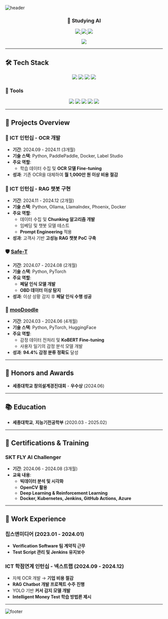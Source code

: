 ![header](https://capsule-render.vercel.app/api?type=waving&color=auto&height=150&section=header&text=Welcome%20to%20MINJI's%20Github&fontSize=40&animation=twinkling&fontColor=black)

<h3 align="center"><b>🐹 Studying AI</b></h3>

<p align="center">
  <a href="https://pleasestudy-alswldi.tistory.com/" target="_blank">
    <img src="https://img.shields.io/badge/BLOG-EA4AAA?style=flat-square&logo=GitHub Sponsors&logoColor=white"/>
  </a>
  <a href="mailto:joomj200075@gmail.com">
    <img src="https://img.shields.io/badge/Gmail-d14836?style=flat-square&logo=Gmail&logoColor=white"/>
  </a>
  <a href="mailto:joomj2000@naver.com">
    <img src="https://img.shields.io/badge/Naver-03C75A?style=flat-square&logo=Naver&logoColor=white"/>
  </a>
</p>

<p align="center">
  <img src="http://mazassumnida.wtf/api/mini/generate_badge?boj=joomj2000">
</p>

---

## 🛠 Tech Stack
<p align="center">
  <img src="https://img.shields.io/badge/Python-3776AB?style=flat-square&logo=python&logoColor=white">
  <img src="https://img.shields.io/badge/PyTorch-%23EE4C2C?style=flat-square&logo=PyTorch&logoColor=white">
  <img src="https://img.shields.io/badge/Linux-FCC624?style=flat-square&logo=linux&logoColor=black">
  <img src="https://img.shields.io/badge/Docker-2496ED?style=flat-square&logo=Docker&logoColor=white" />
</p>

### 🔩 Tools
<p align="center">
  <img src="https://img.shields.io/badge/Github-181717?style=flat-square&logo=github&logoColor=white">
  <img src="https://img.shields.io/badge/Git-F05032?style=flat-square&logo=git&logoColor=white">
  <img src="https://img.shields.io/badge/Notion-000000?style=flat-square&logo=notion&logoColor=white">
  <img src="https://img.shields.io/badge/Discord-5865F2?style=flat-square&logo=Discord&logoColor=white">
  <img src="https://img.shields.io/badge/Slack-4A154B?style=flat-square&logo=Slack&logoColor=white">
</p>

---

## 📌 Projects Overview

### 🤝 ICT 인턴십 - OCR 개발
- **기간**: 2024.09 - 2024.11 (3개월)
- **기술 스택**: Python, PaddlePaddle, Docker, Label Studio
- **주요 역할**:
  - 학습 데이터 수집 및 **OCR 모델 Fine-tuning**
- **성과**: 기존 OCR을 대체하여 **월 1,000만 원 이상 비용 절감**

### 🤝 ICT 인턴십 - RAG 챗봇 구현
- **기간**: 2024.11 - 2024.12 (2개월)
- **기술 스택**: Python, Ollama, LlamaIndex, Phoenix, Docker
- **주요 역할**:
  - 데이터 수집 및 **Chunking 알고리즘 개발**
  - 임베딩 및 챗봇 모델 테스트
  - **Prompt Engineering** 적용
- **성과**: 고객사 기반 **고성능 RAG 챗봇 PoC 구축**

### 🛡️ [Safe-T](https://github.com/SKT-FLY-AI-RAON/safe-T-AI)
- **기간**: 2024.07 - 2024.08 (2개월)
- **기술 스택**: Python, PyTorch
- **주요 역할**:
  - **페달 인식 모델 개발**
  - **OBD 데이터 이상 탐지**
- **성과**: 이상 상황 감지 후 **페달 인식 수행 성공**

### 💖 [mooDoodle](https://github.com/Team-Zzangdol/Text-Emotion-Analysis-model)
- **기간**: 2024.03 - 2024.06 (4개월)
- **기술 스택**: Python, PyTorch, HuggingFace
- **주요 역할**:
  - 감정 데이터 전처리 및 **KoBERT Fine-tuning**
  - 사용자 일기의 감정 분석 모델 개발
- **성과**: **94.4% 감정 분류 정확도** 달성

---

## 🏅 Honors and Awards
- **세종대학교 창의설계경진대회** - **우수상** (2024.06)

---

## 📚 Education
- **세종대학교**, **지능기전공학부** (2020.03 - 2025.02)

---

## 📜 Certifications & Training

### **SKT FLY AI Challenger**
- **기간**: 2024.06 - 2024.08 (3개월)
- **교육 내용**:
  - **빅데이터 분석 및 시각화**
  - **OpenCV 활용**
  - **Deep Learning & Reinforcement Learning**
  - **Docker, Kubernetes, Jenkins, GitHub Actions, Azure**

---

## 💼 Work Experience

### **칩스앤미디어** (2023.01 - 2024.01)
- **Verification Software 팀 계약직 근무**
- **Test Script 관리 및 Jenkins 유지보수**

### **ICT 학점연계 인턴십 - 넥스트랩** (2024.09 - 2024.12)
- 자체 OCR 개발 → **기업 비용 절감**
- **RAG Chatbot 개발 프로젝트 수주 진행**
- YOLO 기반 **커서 감지 모델 개발**
- **Intelligent Money Test 학습 방법론 제시**

---

![footer](https://capsule-render.vercel.app/api?type=waving&color=auto&height=100&section=footer)
